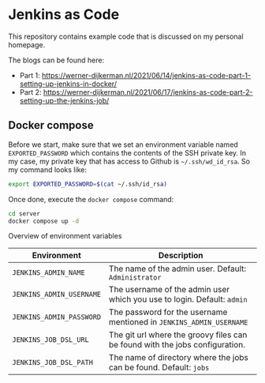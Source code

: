 # Jenkins as Code

This repository contains example code that is discussed on my personal homepage.

The blogs can be found here:

* Part 1: https://werner-dijkerman.nl/2021/06/14/jenkins-as-code-part-1-setting-up-jenkins-in-docker/
* Part 2: https://werner-dijkerman.nl/2021/06/17/jenkins-as-code-part-2-setting-up-the-jenkins-job/

## Docker compose

Before we start, make sure that we set an environment variable named `EXPORTED_PASSWORD` which contains the contents of the SSH private key. In my case, my private key that has access to Github is `~/.ssh/wd_id_rsa`. So my command looks like:

```sh
export EXPORTED_PASSWORD=$(cat ~/.ssh/id_rsa)
```

Once done, execute the `docker compose` command:

```sh
cd server
docker compose up -d
```

Overview of environment variables

| Environment | Description |
| ------------|-------------|
|`JENKINS_ADMIN_NAME`| The name of the admin user. Default: `Administrator`|
|`JENKINS_ADMIN_USERNAME`| The username of the admin user which you use to login. Default: `admin`|
|`JENKINS_ADMIN_PASSWORD`| The password for the username mentioned in `JENKINS_ADMIN_USERNAME`|
|`JENKINS_JOB_DSL_URL`| The git url where the groovy files can be found with the jobs configuration.|
|`JENKINS_JOB_DSL_PATH`| The name of directory where the jobs can be found. Default: `jobs`|
